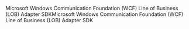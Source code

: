 <span data-ttu-id="30918-101">Microsoft Windows Communication Foundation (WCF) Line of Business (LOB) Adapter SDK</span><span class="sxs-lookup"><span data-stu-id="30918-101">Microsoft Windows Communication Foundation (WCF) Line of Business (LOB) Adapter SDK</span></span>